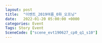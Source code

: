 ```yaml
---
layout: post
title:  "이벤트_2019여름_0화_오프닝"
date:   2022-01-20 05:00:00 +0000
categories: Event
Tags: Story Event
SceneCode: ["scene_evt190627_cp0_q1_s10"]
---
```

